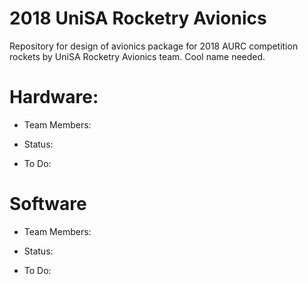 # 2018 UniSA Rocketry Avionics
Repository for design of avionics package for 2018 AURC competition rockets by UniSA Rocketry Avionics team. Cool name needed.


 # Hardware:
  - Team Members:

  - Status: 
 
  - To Do:
     
 # Software
  - Team Members:
  
  - Status:
     
  - To Do:
      
